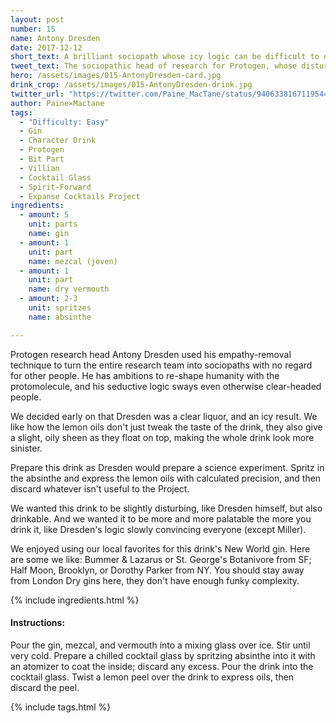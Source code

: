 ```yaml
---
layout: post
number: 15
name: Antony Dresden
date: 2017-12-12
short_text: A brilliant sociopath whose icy logic can be difficult to deny. 
tweet_text: The sociopathic head of research for Protogen, whose disturbing yet seductive logic is difficult to deny, even for normally clear-headed leaders. Drink quickly, before Miller smashes it out of your hand! 
hero: /assets/images/015-AntonyDresden-card.jpg
drink_crop: /assets/images/015-AntonyDresden-drink.jpg
twitter_url: "https://twitter.com/Paine_MacTane/status/940633816711954432"
author: Paine×Mactane
tags: 
  - "Difficulty: Easy"
  - Gin
  - Character Drink
  - Protogen
  - Bit Part
  - Villian
  - Cocktail Glass
  - Spirit-Forward
  - Expanse Cocktails Project
ingredients:
  - amount: 5
    unit: parts
    name: gin
  - amount: 1
    unit: part
    name: mezcal (joven)
  - amount: 1
    unit: part
    name: dry vermouth
  - amount: 2-3
    unit: spritzes
    name: absinthe

---
```


Protogen research head Antony Dresden used his empathy-removal technique to turn the entire research team into sociopaths with no regard for other people. He has ambitions to re-shape humanity with the protomolecule, and his seductive logic sways even otherwise clear-headed people.

We decided early on that Dresden was a clear liquor, and an icy result. We like how the lemon oils don't just tweak the taste of the drink, they also give a slight, oily sheen as they float on top, making the whole drink look more sinister. 

Prepare this drink as Dresden would prepare a science experiment. Spritz in the absinthe and express the lemon oils with calculated precision, and then discard whatever isn't useful to the Project.

We wanted this drink to be slightly disturbing, like Dresden himself, but also drinkable. And we wanted it to be more and more palatable the more you drink it, like Dresden's logic slowly convincing everyone (except Miller).

We enjoyed using our local favorites for this drink's New World gin. Here are some we like: Bummer & Lazarus or St. George's Botanivore from SF; Half Moon, Brooklyn, or Dorothy Parker from NY. You should stay away from London Dry gins here, they don't have enough funky complexity. 

{% include ingredients.html %}

#### Instructions:

Pour the gin, mezcal, and vermouth into a mixing glass over ice. Stir until very cold. Prepare a chilled cocktail glass by spritzing absinthe into it with an atomizer to coat the inside; discard any excess. Pour the drink into the cocktail glass. Twist a lemon peel over the drink to express oils, then discard the peel.

{% include tags.html %}
